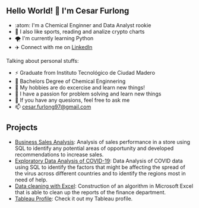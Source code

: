 ## Hello World! 👋 I'm Cesar Furlong

<!--
**CesarFurlong/CesarFurlong** is a ✨ _special_ ✨ repository because its `README.md` (this file) appears on your GitHub profile.

Here are some ideas to get you started:

- 🔭 I’m currently working on ...
- 🌱 I’m currently learning ...
- 👯 I’m looking to collaborate on ...
- 🤔 I’m looking for help with ...
- 💬 Ask me about ...
- 📫 How to reach me: ...
- 😄 Pronouns: ...
- ⚡ Fun fact: ...
-->
- :atom: I'm a Chemical Enginner and Data Analyst rookie
- 👊 I also like sports, reading and analize crypto charts
- 🌪️ I'm currently learning Python
- ✈️ Connect with me on [LinkedIn](https://www.linkedin.com/in/cesarfurlong/)

Talking about personal stuffs:
- ⚡ Graduate from Instituto Tecnológico de Ciudad Madero
- 🌱 Bachelors Degree of Chemical Enginnering
- 🔭 My hobbies are do excercise and learn new things!
- 🤯 I have a passion for problem solving and learn new things
- 💬 If you have any quesions, feel free to ask me
- 📫 cesar.furlong97@gmail.com 

## Projects
- [Business Sales Analysis](https://github.com/CesarFurlong/Business-Sales-Analysis): Analysis of sales performance in a store using SQL to identify any potential areas of opportunity and developed recommendations to increase sales. 
- [Exploratory Data Analysis of COVID-19](https://github.com/CesarFurlong/Portfolio-Projects/blob/main/COVID-19%20Project%20-%20Data%20Exploration%20in%20SQL.sql):  Data Analysis of COVID data using SQL to identify the factors that might be affecting the spread of the virus across different countries and to identify the regions most in need of help.
- [Data cleaning with Excel](https://github.com/CesarFurlong/Data-cleaning-with-Excel):
Construction of an algorithm in Microsoft Excel that is able to clean up the reports of the finance department.
- [Tableau Profile](https://public.tableau.com/app/profile/cesarfurlong): Check it out my Tableau profile.
